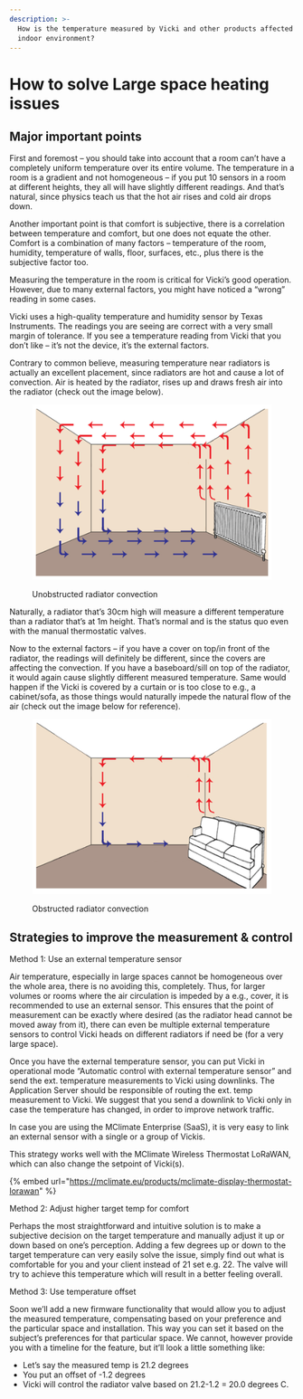 ```yaml
---
description: >-
  How is the temperature measured by Vicki and other products affected by the
  indoor environment?
---
```


# How to solve Large space heating issues

## Major important points

First and foremost – you should take into account that a room can’t have a completely uniform temperature over its entire volume. The temperature in a room is a gradient and not homogeneous – if you put 10 sensors in a room at different heights, they all will have slightly different readings. And that’s natural, since physics teach us that the hot air rises and cold air drops down.

Another important point is that comfort is subjective, there is a correlation between temperature and comfort, but one does not equate the other. Comfort is a combination of many factors – temperature of the room, humidity, temperature of walls, floor, surfaces, etc., plus there is the subjective factor too.

Measuring the temperature in the room is critical for Vicki’s good operation. However, due to many external factors, you might have noticed a “wrong” reading in some cases.

Vicki uses a high-quality temperature and humidity sensor by Texas Instruments. The readings you are seeing are correct with a very small margin of tolerance. If you see a temperature reading from Vicki that you don’t like – it’s not the device, it’s the external factors.

Contrary to common believe, measuring temperature near radiators is actually an excellent placement, since radiators are hot and cause a lot of convection. Air is heated by the radiator, rises up and draws fresh air into the radiator (check out the image below).

<figure><img src="../.gitbook/assets/image (41).png" alt=""><figcaption><p>Unobstructed radiator convection</p></figcaption></figure>

Naturally, a radiator that’s 30cm high will measure a different temperature than a radiator that’s at 1m height. That’s normal and is the status quo even with the manual thermostatic valves.

Now to the external factors – if you have a cover on top/in front of the radiator, the readings will definitely be different, since the covers are affecting the convection. If you have a baseboard/sill on top of the radiator, it would again cause slightly different measured temperature. Same would happen if the Vicki is covered by a curtain or is too close to e.g., a cabinet/sofa, as those things would naturally impede the natural flow of the air (check out the image below for reference).

<figure><img src="../.gitbook/assets/image (42).png" alt=""><figcaption><p>Obstructed radiator convection</p></figcaption></figure>

## Strategies to improve the measurement & control

Method 1: Use an external temperature sensor

Air temperature, especially in large spaces cannot be homogeneous over the whole area, there is no avoiding this, completely. Thus, for larger volumes or rooms where the air circulation is impeded by a e.g., cover, it is recommended to use an external sensor. This ensures that the point of measurement can be exactly where desired (as the radiator head cannot be moved away from it), there can even be multiple external temperature sensors to control Vicki heads on different radiators if need be (for a very large space).

Once you have the external temperature sensor, you can put Vicki in operational mode “Automatic control with external temperature sensor” and send the ext. temperature measurements to Vicki using downlinks. The Application Server should be responsible of routing the ext. temp measurement to Vicki. We suggest that you send a downlink to Vicki only in case the temperature has changed, in order to improve network traffic.

In case you are using the MClimate Enterprise (SaaS), it is very easy to link an external sensor with a single or a group of Vickis.

This strategy works well with the MClimate Wireless Thermostat LoRaWAN, which can also change the setpoint of Vicki(s).

{% embed url="https://mclimate.eu/products/mclimate-display-thermostat-lorawan" %}

Method 2: Adjust higher target temp for comfort

Perhaps the most straightforward and intuitive solution is to make a subjective decision on the target temperature and manually adjust it up or down based on one’s perception. Adding a few degrees up or down to the target temperature can very easily solve the issue, simply find out what is comfortable for you and your client instead of 21 set e.g. 22. The valve will try to achieve this temperature which will result in a better feeling overall.

Method 3: Use temperature offset

Soon we’ll add a new firmware functionality that would allow you to adjust the measured temperature, compensating based on your preference and the particular space and installation. This way you can set it based on the subject’s preferences for that particular space. We cannot, however provide you with a timeline for the feature, but it’ll look a little something like:

* Let’s say the measured temp is 21.2 degrees
* You put an offset of -1.2 degrees
* Vicki will control the radiator valve based on 21.2-1.2 = 20.0 degrees C.
